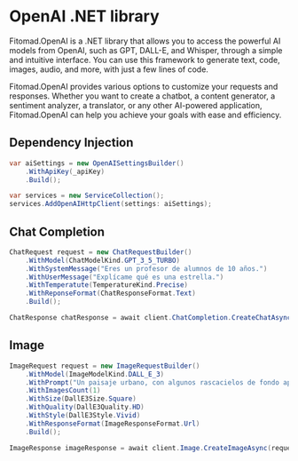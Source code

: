 # OpenAI .NET library

Fitomad.OpenAI is a .NET library that allows you to access the powerful AI models from OpenAI, such as GPT, DALL-E, and Whisper, through a simple and intuitive interface. You can use this framework to generate text, code, images, audio, and more, with just a few lines of code. 

Fitomad.OpenAI provides various options to customize your requests and responses. Whether you want to create a chatbot, a content generator, a sentiment analyzer, a translator, or any other AI-powered application, Fitomad.OpenAI can help you achieve your goals with ease and efficiency.

## Dependency Injection

```cs
var aiSettings = new OpenAISettingsBuilder()
    .WithApiKey(_apiKey)
    .Build();

var services = new ServiceCollection();
services.AddOpenAIHttpClient(settings: aiSettings);
```

## Chat Completion

```cs
ChatRequest request = new ChatRequestBuilder()
    .WithModel(ChatModelKind.GPT_3_5_TURBO)
    .WithSystemMessage("Eres un profesor de alumnos de 10 años.")
    .WithUserMessage("Explícame qué es una estrella.")
    .WithTemperatute(TemperatureKind.Precise)
    .WithReponseFormat(ChatResponseFormat.Text)
    .Build();

ChatResponse chatResponse = await client.ChatCompletion.CreateChatAsync(request);
```

## Image

```cs
ImageRequest request = new ImageRequestBuilder()
    .WithModel(ImageModelKind.DALL_E_3)
    .WithPrompt("Un paisaje urbano, con algunos rascacielos de fondo aplicando un estilo de Dalí.")
    .WithImagesCount(1)
    .WithSize(DallE3Size.Square)
    .WithQuality(DallE3Quality.HD)
    .WithStyle(DallE3Style.Vivid)
    .WithResponseFormat(ImageResponseFormat.Url)
    .Build();

ImageResponse imageResponse = await client.Image.CreateImageAsync(request);
```